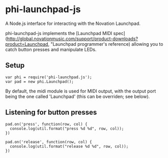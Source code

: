 phi-launchpad-js
================

A Node.js interface for interacting with the Novation 
Launchpad.

phi-launchpad-js implements the [Launchpad MIDI spec](http://global.novationmusic.com/support/product-downloads?product=Launchpad, "Launchpad programmer's reference) 
allowing you to catch button presses and manipulate LEDs. 

## Setup

```
var phi = require('phi-launchpad.js');
var pad = new phi.Launchpad();
```

By default, the midi module is used for MIDI output, with the
output port being the one called 'Launchpad' (this can be
overriden; see below).

## Listening for button presses

```
pad.on('press', function(row, col) {
  console.log(util.format("press %d %d", row, col));
})

pad.on('release', function(row, col) {
  console.log(util.format("release %d %d", row, col));
})
```
